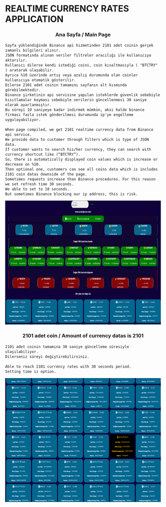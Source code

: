 # REALTIME CURRENCY RATES APPLICATION

<div align="center"><h3>Ana Sayfa / Main Page</h3></div>

    Sayfa yüklendiğinde Binance api hizmetinden 2101 adet coinin gerçek zamanlı bilgileri alınır.
    JSON formatında alınan veriler filtreler aracılığı ile kullanıcıya aktarılır.
    Kullanıcı dilerse kendi istediği coini, coin kısaltmasıyla ( "BTCTRY" ) aratarak ulaşabilir.
    Ayrıca %10 üzerinde artış veya azalış durumunda olan coinler kullanıcıya otomatik gösterilir.
    Dilerse 2101 adet coinin tamamını sayfanın alt kısmında görebilmektedir.
    Binance şirketinin api servisine yapılan isteklerde güvenlik sebebiyle kısıtlamalar koyması sebebiyle verilerin güncellenmesi 30 saniye olarak ayarlanmıştır.
    Bu süreyi 10 saniyeye kadar indirmek mümkün, aksi halde binance firması fazla istek gönderilmesi durumunda ip'ye engelleme uygulayabiliyor.

    When page compiled, we get 2101 realtime currency data from Binance api service.
    We provide data to customer through filters which is type of JSON data.
    If customer wants to search his/her currency, they can search with currency shortcut like (“BTCTRY”).
    So, there is automatically displayed coin values which is increase or decrease on %10.
    Then optional one, customers can see all coins data which is includes 2101 coin datas downside of the page.
    Sometimes requests increase than Binance procedures. For this reason we set refresh time 30 seconds.
    We able to set to 10 seconds.
    But sometimes Binance blocking our ip address, this is risk.
<div align="center"><img src="img/page1.png" alt="first" width="800" height="400"></div>

<div align="center"><h3>2101 adet coin / Amount of currency datas is 2101</h3></div>

    2101 adet coinin tamamına 30 saniye güncelleme süresiyle ulaşılabiliyor.
    Dilerseniz süreyi değiştirebilirsiniz.
    
    Able to reach 2101 currency rates with 30 seconds period.
    Setting time is option.
    
<div align="center"><img src="img/page2.png" alt="first" width="800" height="400"></div>